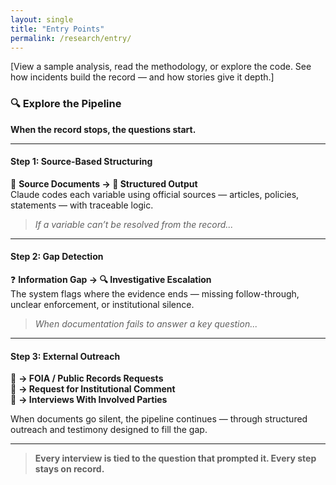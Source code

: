 ```yaml
---
layout: single
title: "Entry Points"
permalink: /research/entry/
---
```


[View a sample analysis, read the methodology, or explore the code. See how incidents build the record — and how stories give it depth.]


### 🔍 Explore the Pipeline  
**When the record stops, the questions start.**

---

#### **Step 1: Source-Based Structuring**
📄 **Source Documents → 🧠 Structured Output**  
Claude codes each variable using official sources — articles, policies, statements — with traceable logic.

> *If a variable can’t be resolved from the record...*

---

#### **Step 2: Gap Detection**
❓ **Information Gap → 🔍 Investigative Escalation**  
The system flags where the evidence ends — missing follow-through, unclear enforcement, or institutional silence.

> *When documentation fails to answer a key question...*

---

#### **Step 3: External Outreach**
📂 **→ FOIA / Public Records Requests**  
💬 **→ Request for Institutional Comment**  
🎤 **→ Interviews With Involved Parties**  

When documents go silent, the pipeline continues — through structured outreach and testimony designed to fill the gap.

---

> **Every interview is tied to the question that prompted it. Every step stays on record.**
